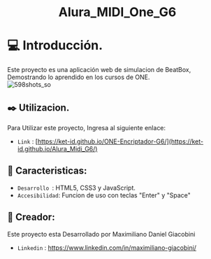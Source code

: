<h1 align="center">Alura_MIDI_One_G6</h1>

# :computer: Introducción.
Este proyecto es una aplicación web de simulacion de BeatBox, Demostrando lo aprendido en los cursos de ONE.</br>
![598shots_so](https://github.com/ket-id/Alura_Midi_G6/assets/77559584/4a6d2e36-4ca2-4ce7-9c11-728341e50607)


## :black_nib: Utilizacion.
Para Utilizar este proyecto, Ingresa al siguiente enlace:</br>
- `Link` : [https://ket-id.github.io/ONE-Encriptador-G6/](https://ket-id.github.io/Alura_Midi_G6/)

## :star2: Caracteristicas:
- `Desarrollo `: HTML5, CSS3 y JavaScript.
- `Accesibilidad`: Funcion de uso con teclas "Enter" y "Space"

## :information_desk_person: Creador:
Este proyecto esta Desarrollado por Maximiliano Daniel Giacobini</br>
- `Linkedin` : https://www.linkedin.com/in/maximiliano-giacobini/
